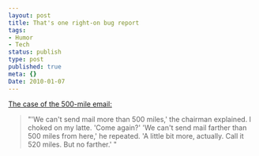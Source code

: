 ```yaml
---
layout: post
title: That's one right-on bug report
tags:
- Humor
- Tech
status: publish
type: post
published: true
meta: {}
Date: 2010-01-07
---
```


[The case of the 500-mile email:](http://www.ibiblio.org/harris/500milemail.html)

> "'We can't send mail more than 500 miles,' the chairman explained. I choked on my latte. 'Come again?' 'We can't send mail farther than 500 miles from here,' he repeated. 'A little bit more, actually. Call it 520 miles. But no farther.' "